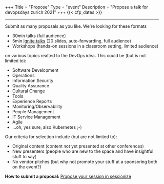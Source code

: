 +++
Title = "Propose"
Type = "event"
Description = "Propose a talk for devopsdays zurich 2021"
+++
  {{< cfp_dates >}}


<hr>

Submit as many proposals as you like. We're looking for these formats

<ul>
  <li>30min talks (full audience)</li>
  <li>5min <a href="/pages/ignite-talks-format">Ignite talks</a> (20 slides, auto-forwarding, full audience) </li>
  <li>Workshops (hands-on sessions in a classroom setting, limited audience)</li>
</ul>

on various topics realted to the DevOps idea. This could be (but is not limited to):
<ul>
  <li>Software Development</li>
  <li>Operations</li>
  <li>Information Security</li>
  <li>Quality Assurance</li>
  <li>Cultural Change</li>
  <li>Tools</li>
  <li>Experience Reports</li>
  <li>Monitoring/Observability</li>
  <li>People Management</li>
  <li>IT Service Management</li>
  <li>Agile</li>
  <li>...oh, yes sure, also Kubernetes ;-)</li>
</ul>

Our criteria for selection include (but are not limited to):
<ul>
  <li>Original content (content not yet presented at other conferences)</li>
  <li>New presenters (people who are new to the space and have insightful stuff to say)</li>
  <li>No vendor pitches (but why not promote your stuff at a sponsoring both on the event?)</li>
</ul>

<strong>How to submit a proposal:</strong>
<a href="https://sessionize.com/devopsdayszh-2021/">Propose your session in sessionize</a>
